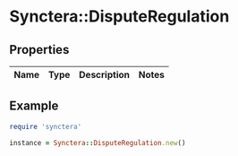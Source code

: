 # Synctera::DisputeRegulation

## Properties

| Name | Type | Description | Notes |
| ---- | ---- | ----------- | ----- |

## Example

```ruby
require 'synctera'

instance = Synctera::DisputeRegulation.new()
```

